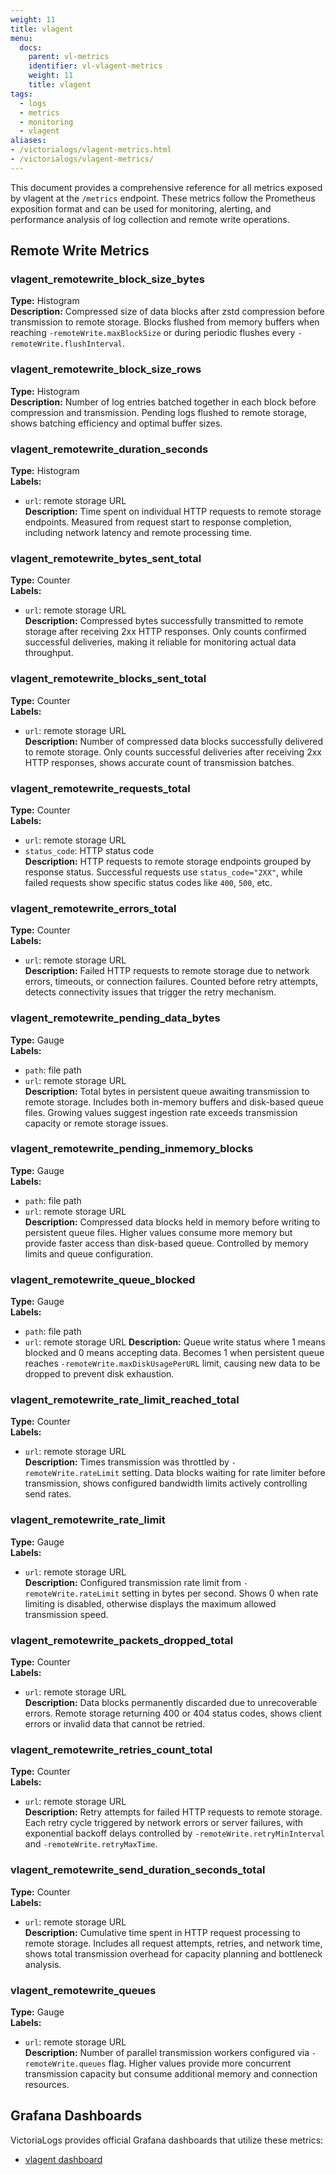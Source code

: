 ```yaml
---
weight: 11
title: vlagent
menu:
  docs:
    parent: vl-metrics
    identifier: vl-vlagent-metrics
    weight: 11
    title: vlagent
tags:
  - logs
  - metrics
  - monitoring
  - vlagent
aliases:
- /victorialogs/vlagent-metrics.html
- /victorialogs/vlagent-metrics/
---
```


This document provides a comprehensive reference for all metrics exposed by vlagent at the `/metrics` endpoint. These metrics follow the Prometheus exposition format and can be used for monitoring, alerting, and performance analysis of log collection and remote write operations.

## Remote Write Metrics

### vlagent_remotewrite_block_size_bytes
**Type:** Histogram  
**Description:** Compressed size of data blocks after zstd compression before transmission to remote storage. Blocks flushed from memory buffers when reaching `-remoteWrite.maxBlockSize` or during periodic flushes every `-remoteWrite.flushInterval`.

### vlagent_remotewrite_block_size_rows
**Type:** Histogram  
**Description:** Number of log entries batched together in each block before compression and transmission. Pending logs flushed to remote storage, shows batching efficiency and optimal buffer sizes.

### vlagent_remotewrite_duration_seconds
**Type:** Histogram  
**Labels:** 
- `url`: remote storage URL  
**Description:** Time spent on individual HTTP requests to remote storage endpoints. Measured from request start to response completion, including network latency and remote processing time.

### vlagent_remotewrite_bytes_sent_total
**Type:** Counter  
**Labels:** 
- `url`: remote storage URL  
**Description:** Compressed bytes successfully transmitted to remote storage after receiving 2xx HTTP responses. Only counts confirmed successful deliveries, making it reliable for monitoring actual data throughput.

### vlagent_remotewrite_blocks_sent_total
**Type:** Counter  
**Labels:** 
- `url`: remote storage URL  
**Description:** Number of compressed data blocks successfully delivered to remote storage. Only counts successful deliveries after receiving 2xx HTTP responses, shows accurate count of transmission batches.

### vlagent_remotewrite_requests_total
**Type:** Counter  
**Labels:** 
- `url`: remote storage URL
- `status_code`: HTTP status code  
**Description:** HTTP requests to remote storage endpoints grouped by response status. Successful requests use `status_code="2XX"`, while failed requests show specific status codes like `400`, `500`, etc.

### vlagent_remotewrite_errors_total
**Type:** Counter  
**Labels:** 
- `url`: remote storage URL  
**Description:** Failed HTTP requests to remote storage due to network errors, timeouts, or connection failures. Counted before retry attempts, detects connectivity issues that trigger the retry mechanism.

### vlagent_remotewrite_pending_data_bytes
**Type:** Gauge  
**Labels:** 
- `path`: file path
- `url`: remote storage URL  
**Description:** Total bytes in persistent queue awaiting transmission to remote storage. Includes both in-memory buffers and disk-based queue files. Growing values suggest ingestion rate exceeds transmission capacity or remote storage issues.

### vlagent_remotewrite_pending_inmemory_blocks
**Type:** Gauge  
**Labels:** 
- `path`: file path
- `url`: remote storage URL  
**Description:** Compressed data blocks held in memory before writing to persistent queue files. Higher values consume more memory but provide faster access than disk-based queue. Controlled by memory limits and queue configuration.

### vlagent_remotewrite_queue_blocked
**Type:** Gauge  
**Labels:** 
- `path`: file path
- `url`: remote storage URL
**Description:** Queue write status where 1 means blocked and 0 means accepting data. Becomes 1 when persistent queue reaches `-remoteWrite.maxDiskUsagePerURL` limit, causing new data to be dropped to prevent disk exhaustion.

### vlagent_remotewrite_rate_limit_reached_total
**Type:** Counter  
**Labels:** 
- `url`: remote storage URL  
**Description:** Times transmission was throttled by `-remoteWrite.rateLimit` setting. Data blocks waiting for rate limiter before transmission, shows configured bandwidth limits actively controlling send rates.

### vlagent_remotewrite_rate_limit
**Type:** Gauge  
**Labels:** 
- `url`: remote storage URL  
**Description:** Configured transmission rate limit from `-remoteWrite.rateLimit` setting in bytes per second. Shows 0 when rate limiting is disabled, otherwise displays the maximum allowed transmission speed.

### vlagent_remotewrite_packets_dropped_total
**Type:** Counter  
**Labels:** 
- `url`: remote storage URL  
**Description:** Data blocks permanently discarded due to unrecoverable errors. Remote storage returning 400 or 404 status codes, shows client errors or invalid data that cannot be retried.

### vlagent_remotewrite_retries_count_total
**Type:** Counter  
**Labels:** 
- `url`: remote storage URL  
**Description:** Retry attempts for failed HTTP requests to remote storage. Each retry cycle triggered by network errors or server failures, with exponential backoff delays controlled by `-remoteWrite.retryMinInterval` and `-remoteWrite.retryMaxTime`.

### vlagent_remotewrite_send_duration_seconds_total
**Type:** Counter  
**Labels:** 
- `url`: remote storage URL  
**Description:** Cumulative time spent in HTTP request processing to remote storage. Includes all request attempts, retries, and network time, shows total transmission overhead for capacity planning and bottleneck analysis.

### vlagent_remotewrite_queues
**Type:** Gauge  
**Labels:** 
- `url`: remote storage URL  
**Description:** Number of parallel transmission workers configured via `-remoteWrite.queues` flag. Higher values provide more concurrent transmission capacity but consume additional memory and connection resources.

## Grafana Dashboards

VictoriaLogs provides official Grafana dashboards that utilize these metrics:
- [vlagent dashboard](https://github.com/VictoriaMetrics/VictoriaLogs/blob/main/dashboards/vlagent.json)
